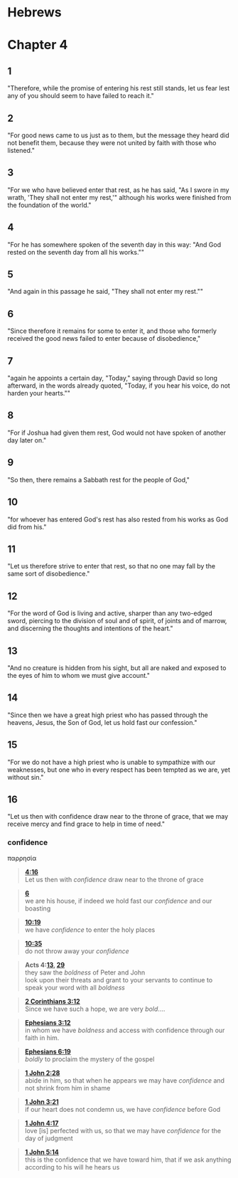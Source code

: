 Hebrews
=======

# Chapter 4 #


## 1 ##
"Therefore, while the promise of entering his rest still stands, let us fear lest any of you should seem to have failed to reach it."

## 2 ##
"For good news came to us just as to them, but the message they heard did not benefit them, because they were not united by faith with those who listened."

## 3 ##
"For we who have believed enter that rest, as he has said, "As I swore in my wrath, 'They shall not enter my rest,'" although his works were finished from the foundation of the world."

## 4 ##
"For he has somewhere spoken of the seventh day in this way: "And God rested on the seventh day from all his works.""

## 5 ##
"And again in this passage he said, "They shall not enter my rest.""

## 6 ##
"Since therefore it remains for some to enter it, and those who formerly received the good news failed to enter because of disobedience,"

## 7 ##
"again he appoints a certain day, "Today," saying through David so long afterward, in the words already quoted, "Today, if you hear his voice, do not harden your hearts.""

## 8 ##
"For if Joshua had given them rest, God would not have spoken of another day later on."

## 9 ##
"So then, there remains a Sabbath rest for the people of God,"

## 10 ##
"for whoever has entered God's rest has also rested from his works as God did from his."

## 11 ##
"Let us therefore strive to enter that rest, so that no one may fall by the same sort of disobedience."

## 12 ##
"For the word of God is living and active, sharper than any two-edged sword, piercing to the division of soul and of spirit, of joints and of marrow, and discerning the thoughts and intentions of the heart."

## 13 ##
"And no creature is hidden from his sight, but all are naked and exposed to the eyes of him to whom we must give account."

## 14 ##
"Since then we have a great high priest who has passed through the heavens, Jesus, the Son of God, let us hold fast our confession."

## 15 ##
"For we do not have a high priest who is unable to sympathize with our weaknesses, but one who in every respect has been tempted as we are, yet without sin."

## 16 ##
"Let us then with confidence draw near to the throne of grace, that we may receive mercy and find grace to help in time of need."

### confidence ###
παρρησία
> **[4:16](04.md#16)**  
Let us then with _confidence_ draw near to the throne of grace  

> **[6](#6)**  
we are his house, if indeed we hold fast our _confidence_ and our boasting  

> **[10:19](10.md#19)**  
we have _confidence_ to enter the holy places    

> **[10:35](10.md#35)**  
do not throw away your _confidence_  

> **Acts 4:[13](../Acts/04.md#13), [29](../Acts/04.md#29)**  
they saw the _boldness_ of Peter and John  
look upon their threats and grant to your servants to continue to speak your word with all _boldness_  

> **[2 Corinthians 3:12](../2_Corinthians/03.md#12)**  
Since we have such a hope, we are very _bold_....  

> **[Ephesians 3:12](../Ephesians/03.md#12)**  
in whom we have _boldness_ and access with confidence through our faith in him.  

> **[Ephesians 6:19](../Ephesians/06.md#19)**  
_boldly_ to proclaim the mystery of the gospel  

> **[1 John 2:28](../1_John/02.md#28)**  
abide in him, so that when he appears we may have _confidence_ and not shrink from him in shame  

> **[1 John 3:21](../1_John/03.md#21)**  
if our heart does not condemn us, we have _confidence_ before God  

> **[1 John 4:17](../1_John/04.md#17)**  
love [is] perfected with us, so that we may have _confidence_ for the day of judgment  

> **[1 John 5:14](../1_John/05.md#14)**  
this is the confidence that we have toward him, that if we ask anything according to his will he hears us  
